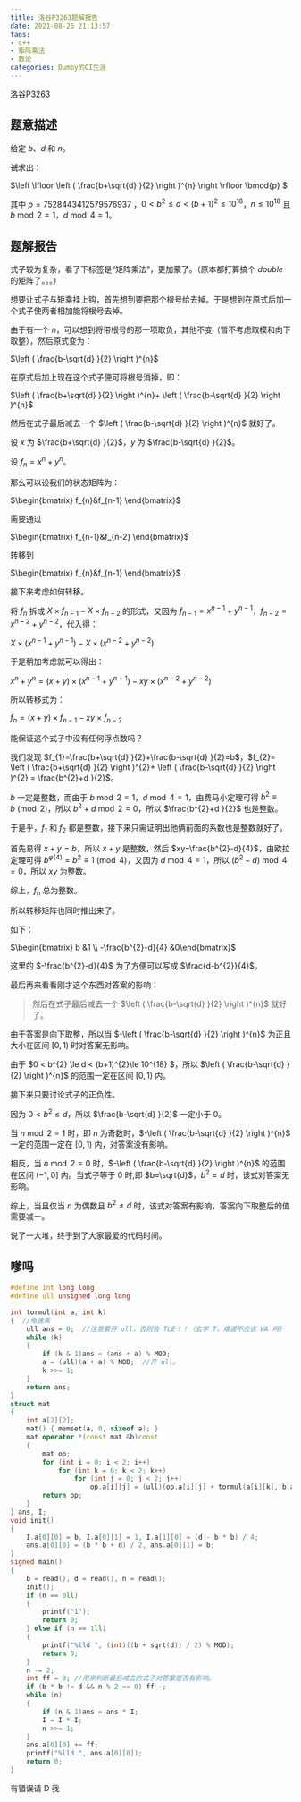 ```yaml
---
title: 洛谷P3263题解报告
date: 2021-08-26 21:13:57
tags:
- c++
- 矩阵乘法
- 数论
categories: Dumby的OI生涯
---
```


[洛谷P3263](https://www.luogu.com.cn/problem/P3263)

## 题意描述

给定 $b$、$d$ 和 $n$。

~~试~~求出：

$\left \lfloor  \left (    \frac{b+\sqrt{d} }{2}   \right )^{n} \right \rfloor \bmod{p} $

<!--more-->

其中  $p=7528443412579576937$ ，$0 < b^{2} \le d < (b+1)^{2}\le 10^{18}$，$n\le 10^{18}$ 且 $b\bmod{2}=1$，$d \bmod{4}=1$。

## 题解报告
式子较为复杂，看了下标签是“矩阵乘法”，更加蒙了。（原本都打算搞个 $double$ 的矩阵了。。。）

想要让式子与矩乘挂上钩，首先想到要把那个根号给去掉。于是想到在原式后加一个式子使两者相加能将根号去掉。

由于有一个 $n$，可以想到将带根号的那一项取负，其他不变（暂不考虑取模和向下取整），然后原式变为：

$\left (  \frac{b-\sqrt{d} }{2}  \right )^{n}$

在原式后加上现在这个式子便可将根号消掉，即：

$\left (  \frac{b+\sqrt{d} }{2}  \right )^{n}+ \left (  \frac{b-\sqrt{d} }{2} \right )^{n}$

然后在式子最后减去一个 $\left (  \frac{b-\sqrt{d} }{2} \right )^{n}$ 就好了。

设 $x$ 为 $\frac{b+\sqrt{d} }{2}$，$y$ 为 $\frac{b-\sqrt{d} }{2}$。

设 $f_{n}=x^{n}+y^{n}$。

那么可以设我们的状态矩阵为：

$\begin{bmatrix}  f_{n}&f_{n-1} \end{bmatrix}$

需要通过 

$\begin{bmatrix}  f_{n-1}&f_{n-2} \end{bmatrix}$

转移到

$\begin{bmatrix}  f_{n}&f_{n-1} \end{bmatrix}$

接下来考虑如何转移。

将 $f_{n}$ 拆成 $X\times f_{n-1}-X\times f_{n-2}$ 的形式，又因为 $f_{n-1}=x^{n-1}+y^{n-1}$，$f_{n-2}=x^{n-2}+y^{n-2}$，代入得： 

$X\times \left ( x^{n-1}+y^{n-1} \right ) -X\times \left ( x^{n-2}+y^{n-2} \right )$

于是稍加考虑就可以得出：

$x^{n}+y^{n}=\left ( x+y \right ) \times \left ( x^{n-1}+y^{n-1} \right ) - xy \times \left ( x^{n-2}+y^{n-2} \right )$

所以转移式为：

$f_{n}=\left ( x+y \right ) \times f_{n-1}- xy \times f_{n-2}$

能保证这个式子中没有任何浮点数吗？

我们发现 $f_{1}=\frac{b+\sqrt{d} }{2}+\frac{b-\sqrt{d} }{2}=b$，$f_{2}= \left (  \frac{b+\sqrt{d} }{2}  \right )^{2}+ \left (  \frac{b-\sqrt{d} }{2} \right )^{2} = \frac{b^{2}+d }{2}$。

$b$ 一定是整数，而由于 $b\bmod{2}=1$，$d \bmod{4}=1$，由费马小定理可得 $b^{2}\equiv b \pmod{2}$，所以 $b^{2}+d \bmod{2}=0$，所以 $\frac{b^{2}+d }{2}$ 也是整数。

于是乎，$f_{1}$ 和 $f_{2}$ 都是整数，接下来只需证明出他俩前面的系数也是整数就好了。

首先易得 $x+y=b$，所以 $x+y$ 是整数，然后 $xy=\frac{b^{2}-d}{4}$，由欧拉定理可得 $b^{\varphi (4)}=b^{2}\equiv 1\pmod{4}$，又因为 $d \bmod{4}=1$，所以 $\left ( b^{2}-d \right ) \bmod 4=0$，所以 $xy$ 为整数。

综上，$f_{n}$ 总为整数。

所以转移矩阵也同时推出来了。

如下：

$\begin{bmatrix} b &1 \\ -\frac{b^{2}-d}{4} &0\end{bmatrix}$

这里的 $-\frac{b^{2}-d}{4}$ 为了方便可以写成 $\frac{d-b^{2}}{4}$。

最后再来看看刚才这个东西对答案的影响：

>然后在式子最后减去一个 $\left (  \frac{b-\sqrt{d} }{2} \right )^{n}$ 就好了。

由于答案是向下取整，所以当 $-\left (  \frac{b-\sqrt{d} }{2} \right )^{n}$ 为正且大小在区间 $\left [ 0,1 \right )$ 时对答案无影响。

由于 $0 < b^{2} \le d < (b+1)^{2}\le 10^{18} $，所以 $\left (  \frac{b-\sqrt{d} }{2} \right )^{n}$ 的范围一定在区间 $\left [ 0,1 \right )$ 内。

接下来只要讨论式子的正负性。

因为 $0 < b^{2} \le d$，所以 $\frac{b-\sqrt{d} }{2}$ 一定小于 0。

当 $n \bmod{2}=1$ 时，即 $n$ 为奇数时，$-\left (  \frac{b-\sqrt{d} }{2} \right )^{n}$ 一定的范围一定在 $\left [ 0,1 \right )$ 内，对答案没有影响。

相反，当 $n \bmod{2}=0$ 时，$-\left (  \frac{b-\sqrt{d} }{2} \right )^{n}$ 的范围在区间 $\left ( -1,0 \right ]$ 内。当式子等于 0 时,即 $b=\sqrt{d}$，$b^{2}=d$ 时，该式对答案无影响。

综上，当且仅当 $n$ 为偶数且 $b^{2} \ne d$ 时，该式对答案有影响，答案向下取整后的值需要减一。

说了一大堆，终于到了大家最爱的代码时间。

## 嗲吗
```cpp
#define int long long
#define ull unsigned long long

int tormul(int a, int k) 
{  //龟速乘
	ull ans = 0;  //注意要开 ull，否则会 TLE！！（玄学 T，难道不应该 WA 吗）
	while (k) 
	{
		if (k & 1)ans = (ans + a) % MOD;
		a = (ull)(a + a) % MOD;  //开 ull。
		k >>= 1;
	}
	return ans;
}
struct mat 
{
	int a[2][2];
	mat() { memset(a, 0, sizeof a); }
	mat operator *(const mat &b)const 
	{
		mat op;
		for (int i = 0; i < 2; i++) 
			for (int k = 0; k < 2; k++) 
				for (int j = 0; j < 2; j++) 
					op.a[i][j] = (ull)(op.a[i][j] + tormul(a[i][k], b.a[k][j])) % MOD;  //ull
		return op;
	}
} ans, I;
void init() 
{
	I.a[0][0] = b, I.a[0][1] = 1, I.a[1][0] = (d - b * b) / 4;
	ans.a[0][0] = (b * b + d) / 2, ans.a[0][1] = b;
}
signed main() 
{
	b = read(), d = read(), n = read();
	init();
	if (n == 0ll) 
	{
		printf("1");
		return 0;
	} else if (n == 1ll) 
	{
		printf("%lld ", (int)((b + sqrt(d)) / 2) % MOD);
		return 0;
	}
	n -= 2;
	int ff = 0; //用来判断最后减去的式子对答案是否有影响。
	if (b * b != d && n % 2 == 0) ff--;
	while (n) 
	{
		if (n & 1)ans = ans * I;
		I = I * I;
		n >>= 1;
	}
	ans.a[0][0] += ff;
	printf("%lld ", ans.a[0][0]);
	return 0;
}
```
有错误请 D 我